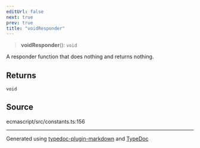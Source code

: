 ```yaml
---
editUrl: false
next: true
prev: true
title: "voidResponder"
---
```


> **voidResponder**(): `void`

A responder function that does nothing and returns nothing.

## Returns

`void`

## Source

ecmascript/src/constants.ts:156

***

Generated using [typedoc-plugin-markdown](https://www.npmjs.com/package/typedoc-plugin-markdown) and [TypeDoc](https://typedoc.org/)
